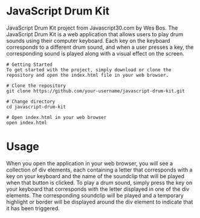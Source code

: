 # JavaScript Drum Kit
JavaScript Drum Kit project from Javascript30.com by Wes Bos.
The JavaScript Drum Kit is a web application that allows users to play drum sounds using their computer keyboard. Each key on the keyboard corresponds to a different drum sound, and when a user presses a key, the corresponding sound is played along with a visual effect on the screen.

    # Getting Started
    To get started with the project, simply download or clone the repository and open the index.html file in your web browser.

    # Clone the repository
    git clone https://github.com/your-username/javascript-drum-kit.git

    # Change directory
    cd javascript-drum-kit

    # Open index.html in your web browser
    open index.html


# Usage
When you open the application in your web browser, you will see a collection of div elements, each containing a letter that corresponds with a key on your keyboard and the name of the soundclip that will be played when that button is clicked.
To play a drum sound, simply press the key on your keyboard that corresponds with the letter displayed in one of the div elements. The corresponding soundclip will be played and a temporary highlight or border will be displayed around the div element to indicate that it has been triggered.
